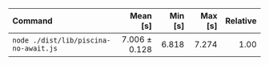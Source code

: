 | Command | Mean [s] | Min [s] | Max [s] | Relative |
|:---|---:|---:|---:|---:|
| `node ./dist/lib/piscina-no-await.js` | 7.006 ± 0.128 | 6.818 | 7.274 | 1.00 |
